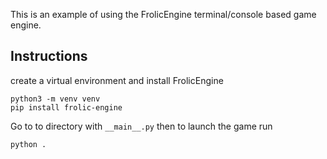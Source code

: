 This is an example of using the FrolicEngine terminal/console based game engine.

## Instructions
create a virtual environment and install FrolicEngine

```
python3 -m venv venv
pip install frolic-engine
```
Go to to directory with `__main__.py`
then to launch the game run

```
python .
```